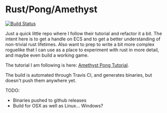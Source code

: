 # Rust/Pong/Amethyst

[![Build Status](https://travis-ci.org/armyofevilrobots/rust-pong-amethyst.svg?branch=master)](https://travis-ci.org/armyofevilrobots/rust-pong-amethyst)


Just a quick little repo where I follow their tutorial and refactor it a bit.
The intent here is to get a handle on ECS and to get a better understanding of non-trivial rust lifetimes.
Also want to prep to write a bit more complex roguelike that I can use as a place to experiment with
rust in more detail, and maybe even build a working game.

The tutorial I am following is here: [Amethyst Pong Tutorial](https://www.amethyst.rs/book/latest/intro.html).

The build is automated through Travis CI, and generates binaries, but doesn't
push them anywhere yet.

TODO:
 - Binaries pushed to github releases
 - Build for OSX as well as Linux... Windows?
